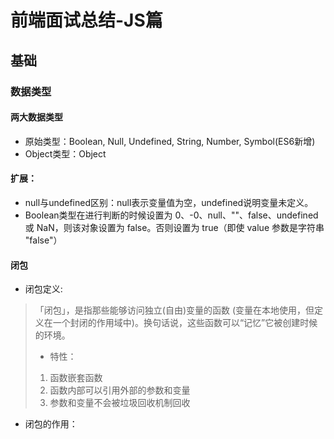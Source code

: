 # 前端面试总结-JS篇

## 基础

### 数据类型

#### 两大数据类型
* 原始类型：Boolean, Null, Undefined, String, Number, Symbol(ES6新增)
* Object类型：Object

#### 扩展：
* null与undefined区别：null表示变量值为空，undefined说明变量未定义。
* Boolean类型在进行判断的时候设置为 0、-0、null、""、false、undefined 或 NaN，则该对象设置为 false。否则设置为 true（即使 value 参数是字符串 "false"）

#### 闭包
* 闭包定义:
> 「闭包」，是指那些能够访问独立(自由)变量的函数 (变量在本地使用，但定义在一个封闭的作用域中)。换句话说，这些函数可以“记忆”它被创建时候的环境。
> * 特性：
> 1. 函数嵌套函数
> 2. 函数内部可以引用外部的参数和变量
> 3. 参数和变量不会被垃圾回收机制回收
* 闭包的作用：



